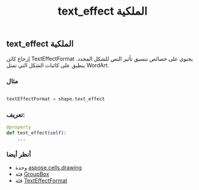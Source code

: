﻿---
title: text_effect الملكية
second_title: Aspose.Cells for Python via .NET API المراجع
description:
type: docs
weight: 950
url: /ar/python-net/aspose.cells.drawing/groupbox/text_effect/
is_root: false
---
##  text_effect الملكية

 إرجاع كائن TextEffectFormat يحتوي على خصائص تنسيق تأثير النص للشكل المحدد.
ينطبق على كائنات الشكل التي تمثل WordArt.

###  مثال

```python

textEffectFormat = shape.text_effect

```
###  تعريف:
```python
@property
def text_effect(self):
    ...
```

###  أنظر أيضا
* وحدة [aspose.cells.drawing](../../)
* فئة [GroupBox](/cells/ar/python-net/aspose.cells.drawing/groupbox)
* فئة [TextEffectFormat](/cells/ar/python-net/aspose.cells.drawing/texteffectformat)
